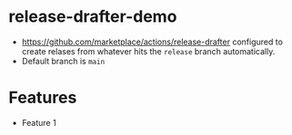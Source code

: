 # release-drafter-demo

- https://github.com/marketplace/actions/release-drafter configured to create relases from whatever hits the `release` branch automatically.
- Default branch is `main`

# Features

- Feature 1
